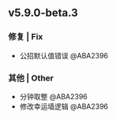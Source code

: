 ## v5.9.0-beta.3

### 修复 | Fix

* 公招默认值错误 @ABA2396

### 其他 | Other

* 分钟取整 @ABA2396
* 修改幸运墙逻辑 @ABA2396
